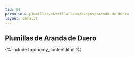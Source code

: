 ```yaml
---
tid: 84
permalink: plumillas/castilla-leon/burgos/aranda-de-duero
layout: default
---
```

## Plumillas de Aranda de Duero
{% include taxonomy_content.html %}
